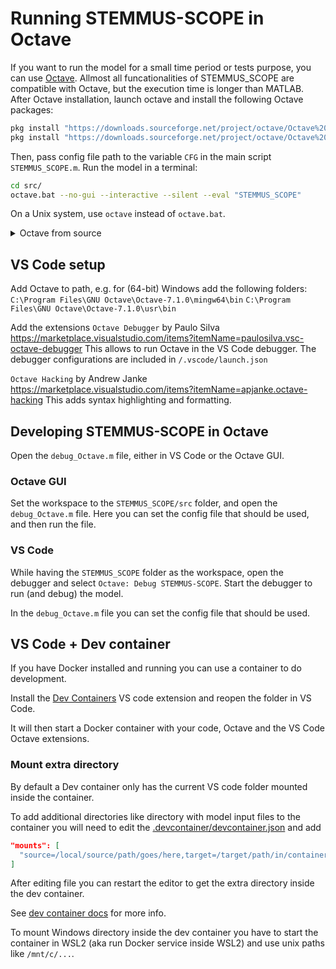 # Running STEMMUS-SCOPE in Octave

If you want to run the model for a small time period or tests purpose, you
can use [Octave](https://octave.org/). Allmost all funcationalities of
STEMMUS_SCOPE are compatible with Octave, but the execution time is longer
than MATLAB. After Octave installation, launch octave and install the following Octave packages:

```bash
pkg install "https://downloads.sourceforge.net/project/octave/Octave%20Forge%20Packages/Individual%20Package%20Releases/io-2.6.4.tar.gz"
pkg install "https://downloads.sourceforge.net/project/octave/Octave%20Forge%20Packages/Individual%20Package%20Releases/statistics-1.4.3.tar.gz"
```

Then, pass config file path to the variable `CFG` in the main script
`STEMMUS_SCOPE.m`. Run the model in a terminal:

```bash
cd src/
octave.bat --no-gui --interactive --silent --eval "STEMMUS_SCOPE"
```

On a Unix system, use `octave` instead of `octave.bat`.

<details>
<summary>Octave from source</summary>

Note that Octave on many Linux distributions might be too old so we need to compile it ourselves.
See [https://wiki.octave.org/Building](https://wiki.octave.org/Building). Here are build instructions for Ubuntu 22.04:

```shell
sudo apt update
# install minimal deps, see https://wiki.octave.org/Octave_for_Debian_systems#The_right_way for all dependencies
sudo apt install -yq wget build-essential gfortran liblapack-dev libblas-dev libpcre3-dev libreadline-dev libnetcdf-dev
wget https://mirror.serverion.com/gnu/octave/octave-7.2.0.tar.gz  # or download from local mirror at https://ftpmirror.gnu.org/octave
tar -zxf octave-7.2.0.tar.gz
cd octave-7.2.0
./configure --prefix=/opt/octave
make -j 6
sudo make install
```

Add `/opt/octave/bin` to PATH environment variable.

```shell
export PATH=$PATH:/opt/octave/bin
```

Launch Octave and install Octave dependencies with:

```bash
pkg install "https://downloads.sourceforge.net/project/octave/Octave%20Forge%20Packages/Individual%20Package%20Releases/io-2.6.4.tar.gz"
pkg install "https://downloads.sourceforge.net/project/octave/Octave%20Forge%20Packages/Individual%20Package%20Releases/statistics-1.4.3.tar.gz"
```
</details>

## VS Code setup
Add Octave to path, e.g. for (64-bit) Windows add the following folders:
`C:\Program Files\GNU Octave\Octave-7.1.0\mingw64\bin`
`C:\Program Files\GNU Octave\Octave-7.1.0\usr\bin`

Add the extensions
`Octave Debugger` by Paulo Silva https://marketplace.visualstudio.com/items?itemName=paulosilva.vsc-octave-debugger
This allows to run Octave in the VS Code debugger.
The debugger configurations are included in `/.vscode/launch.json`

`Octave Hacking` by Andrew Janke https://marketplace.visualstudio.com/items?itemName=apjanke.octave-hacking
This adds syntax highlighting and formatting.

## Developing STEMMUS-SCOPE in Octave
Open the `debug_Octave.m` file, either in VS Code or the Octave GUI.

### Octave GUI
Set the workspace to the `STEMMUS_SCOPE/src` folder, and open the `debug_Octave.m` file.
Here you can set the config file that should be used, and then run the file.

### VS Code
While having the `STEMMUS_SCOPE` folder as the workspace, open the debugger and select `Octave: Debug STEMMUS-SCOPE`.
Start the debugger to run (and debug) the model.

In the `debug_Octave.m` file you can set the config file that should be used.

## VS Code + Dev container

If you have Docker installed and running you can use a container to do development.

Install the [Dev Containers](https://marketplace.visualstudio.com/items?itemName=ms-vscode-remote.remote-containers) VS code extension and reopen the folder in VS Code.

It will then start a Docker container with your code, Octave and the VS Code Octave extensions.

### Mount extra directory

By default a Dev container only has the current VS code folder mounted inside the container.

To add additional directories like directory with model input files to the container you will need to edit the [.devcontainer/devcontainer.json](.devcontainer/devcontainer.json) and add

```json
"mounts": [
  "source=/local/source/path/goes/here,target=/target/path/in/container/goes/here,type=bind,consistency=cached"
]
```

After editing file you can restart the editor to get the extra directory inside the dev container.

See [dev container docs](https://code.visualstudio.com/remote/advancedcontainers/add-local-file-mount) for more info.

To mount Windows directory inside the dev container you have to start the container in WSL2 (aka run Docker service inside WSL2) and use unix paths like `/mnt/c/...`.
